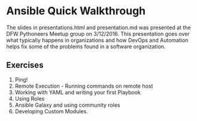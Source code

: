 # Ansible Quick Walkthrough #

The slides in presentations.html and presentation.md was presented at the DFW
Pythoneers Meetup group on 3/12/2016. This presentation goes over what typically
happens in organizations and how DevOps and Automation helps fix some of the
problems found in a software organization. 

## Exercises ##

1. Ping!
2. Remote Execution - Running commands on remote host
3. Working with YAML and writing your first Playbook
4. Using Roles
5. Ansible Galaxy and using community roles
6. Developing Custom Modules.
